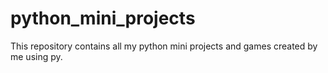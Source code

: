 # python_mini_projects
This repository contains all my python mini projects and games created by me using py.
